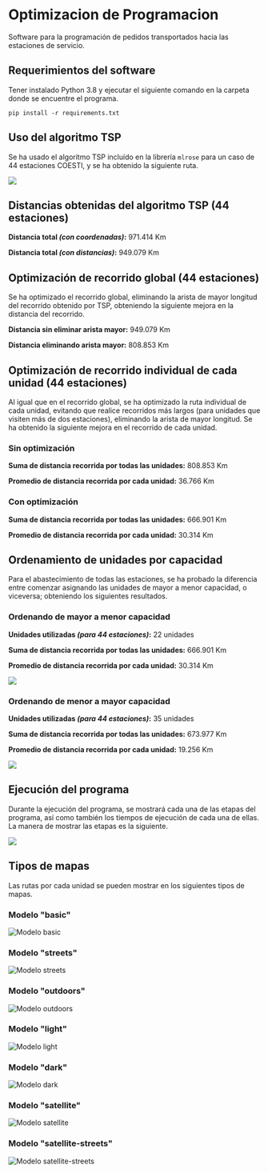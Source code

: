 # Optimizacion de Programacion
Software para la programación de pedidos transportados hacia las estaciones de servicio.

## Requerimientos del software
Tener instalado Python 3.8 y ejecutar el siguiente comando en la carpeta donde se encuentre el programa.
```
pip install -r requirements.txt
```

## Uso del algoritmo TSP
Se ha usado el algoritmo TSP incluído en la librería ```mlrose``` para un caso de 44 estaciones COESTI, y se ha
obtenido la siguiente ruta.

![](imagenes_mapas/recorrido-TSP.gif)

## Distancias obtenidas del algoritmo TSP (44 estaciones)
**Distancia total _(con coordenadas)_:** 971.414 Km

**Distancia total _(con distancias)_:** 949.079 Km

## Optimización de recorrido global (44 estaciones)
Se ha optimizado el recorrido global, eliminando la arista de mayor longitud del recorrido obtenido por TSP,
obteniendo la siguiente mejora en la distancia del recorrido.

**Distancia sin eliminar arista mayor:** 949.079 Km

**Distancia eliminando arista mayor:** 808.853 Km

## Optimización de recorrido individual de cada unidad (44 estaciones)
Al igual que en el recorrido global, se ha optimizado la ruta individual de cada unidad, evitando que realice
recorridos más largos (para unidades que visiten más de dos estaciones), eliminando la arista de mayor longitud.
Se ha obtenido la siguiente mejora en el recorrido de cada unidad.

### Sin optimización
**Suma de distancia recorrida por todas las unidades:** 808.853 Km

**Promedio de distancia recorrida por cada unidad:** 36.766 Km

### Con optimización
**Suma de distancia recorrida por todas las unidades:** 666.901 Km

**Promedio de distancia recorrida por cada unidad:** 30.314 Km

## Ordenamiento de unidades por capacidad
Para el abastecimiento de todas las estaciones, se ha probado la diferencia entre comenzar asignando las unidades
de mayor a menor capacidad, o viceversa; obteniendo los siguientes resultados.

### Ordenando de mayor a menor capacidad
**Unidades utilizadas _(para 44 estaciones)_:** 22 unidades

**Suma de distancia recorrida por todas las unidades:** 666.901 Km

**Promedio de distancia recorrida por cada unidad:** 30.314 Km

![](imagenes_mapas/recorrido-unidades-decreciente.png)

### Ordenando de menor a mayor capacidad
**Unidades utilizadas _(para 44 estaciones)_:** 35 unidades

**Suma de distancia recorrida por todas las unidades:** 673.977 Km

**Promedio de distancia recorrida por cada unidad:** 19.256 Km

![](imagenes_mapas/recorrido-unidades-creciente.png)

## Ejecución del programa
Durante la ejecución del programa, se mostrará cada una de las etapas del
programa, así como también los tiempos de ejecución de cada una de ellas. La manera
de mostrar las etapas es la siguiente.

![](imagenes_mapas/ejecucion-programa.png)

## Tipos de mapas
Las rutas por cada unidad se pueden mostrar en los siguientes tipos de mapas.

### Modelo "basic"
![](imagenes_mapas/rutas-basic.png "Modelo basic")

### Modelo "streets"
![](imagenes_mapas/rutas-streets.png "Modelo streets")

### Modelo "outdoors"
![](imagenes_mapas/rutas-outdoors.png "Modelo outdoors")

### Modelo "light"
![](imagenes_mapas/rutas-light.png "Modelo light")

### Modelo "dark"
![](imagenes_mapas/rutas-dark.png "Modelo dark")

### Modelo "satellite"
![](imagenes_mapas/rutas-satellite.png "Modelo satellite")

### Modelo "satellite-streets"
![](imagenes_mapas/rutas-satellite-streets.png "Modelo satellite-streets")
